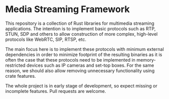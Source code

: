 # Media Streaming Framework

This repository is a collection of Rust libraries for multimedia streaming
applications. The intention is to implement basic protocols such as RTP, STUN,
SDP and others to allow construction of more complex, high-level protocols like
WebRTC, SIP, RTSP, etc.

The main focus here is to implement these protocols with minimum external
dependencies in order to minimize footprint of the resulting binaries as it is
often the case that these protocols need to be implemented in memory-restricted
devices such as IP cameras and set-top boxes. For the same reason, we should
also allow removing unnecessary functionality using crate features.

The whole project is in early stage of development, so expect missing or
incomplete features. Pull requests are welcome.
